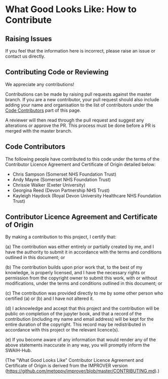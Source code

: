 # What Good Looks Like: How to Contribute


## Raising Issues

If you feel that the information here is incorrect, please raise an issue or contact us directly.

## Contributing Code or Reviewing

We appreciate any contributions!

Contributions can be made by raising pull requests against the master
branch. If you are a new contributor, your pull request should also include adding your name and organisation 
to the list of contributors under the [Code Contributors](#code-contributors) part of this page.

A reviewer will then read through the pull request and suggest any alterations or approve the PR. This process must be 
done before a PR is merged with the master branch. 

## Code Contributors

The following people have contributed to this code under the terms of
the Contributor Licence Agreement and Certificate of Origin detailed
below:

<!-- start-shortlog -->
- Chris Sampson (Somerset NHS Foundation Trust)
- Andy Mayne (Somerset NHS Foundation Trust)
- Chrissie Walker (Exeter University)
- Georgina Reed (Devon Partnership NHS Trust)
- Kayleigh Haydock (Royal Devon University Healthcare NHS Foundation Trust)
<!-- end-shortlog -->

## Contributor Licence Agreement and Certificate of Origin

By making a contribution to this project, I certify that:

(a) The contribution was either entirely or partially created by me, 
and I have the authority to submit it in accordance with the terms and conditions 
outlined in this document; or

(b) The contribution builds upon prior work that, to the best of my knowledge, 
is properly licensed, and I have the necessary rights or permission from the copyright 
owner to submit this work, with or without modifications, 
under the terms and conditions outlined in this document; or

(c) The contribution was provided directly to me by some other person who certified (a) or (b) 
and I have not altered it.

(d) I acknowledge and accept that this project and the contribution will be public on completion of the jupyter book, 
and that a record of the contribution (including my name and email address) 
will be kept for the entire duration of the copyright. 
This record may be redistributed in accordance with this project or the relevant licence(s).

(e) If you become aware of any information that would render any of the above statements inaccurate in any way, 
you will promptly inform the SWAIH-Hub.

(The "What Good Looks Like" Contributor Licence Agreement and Certificate of Origin is
derived from the IMPROVER version
(https://github.com/metoppv/improver/blob/master/CONTRIBUTING.md).)
